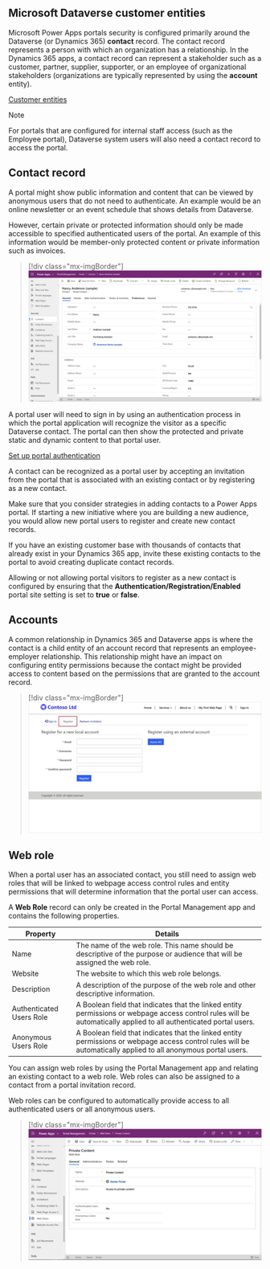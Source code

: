 ## Microsoft Dataverse customer entities

Microsoft Power Apps portals security is configured primarily around the Dataverse (or Dynamics 365) **contact** record. The contact record represents a person with which an organization has a relationship. In the Dynamics 365 apps, a contact record can represent a stakeholder such as a customer, partner, supplier, supporter, or an employee of organizational stakeholders (organizations are typically represented by using the **account** entity).

[Customer entities](https://docs.microsoft.com/powerapps/developer/common-data-service/customer-entities-account-contact/?azure-portal=true)

> [!NOTE]
> For portals that are configured for internal staff access (such as the Employee portal), Dataverse system users will also need a contact record to access the portal.

## Contact record

A portal might show public information and content that can be viewed by anonymous users that do not need to authenticate. An example would be an online newsletter or an event schedule that shows details from Dataverse.

However, certain private or protected information should only be made accessible to specified authenticated users of the portal. An example of this information would be member-only protected content or private information such as invoices.

<!--image of contact record -->
> [!div class="mx-imgBorder"]
> [![Contact record](../media/portal-contact.png)](../media/portal-contact.png#lightbox)

A portal user will need to sign in by using an authentication process in which the portal application will recognize the visitor as a specific Dataverse contact. The portal can then show the protected and private static and dynamic content to that portal user.

[Set up portal authentication](https://docs.microsoft.com/powerapps/maker/portals/configure/configure-portal-authentication/?azure-portal=true)

A contact can be recognized as a portal user by accepting an invitation from the portal that is associated with an existing contact or by registering as a new contact.

Make sure that you consider strategies in adding contacts to a Power Apps portal. If starting a new initiative where you are building a new audience, you would allow new portal users to register and create new contact records.

If you have an existing customer base with thousands of contacts that already exist in your Dynamics 365 app, invite these existing contacts to the portal to avoid creating duplicate contact records.

Allowing or not allowing portal visitors to register as a new contact is configured by ensuring that the **Authentication/Registration/Enabled** portal site setting is set to **true** or **false**.

## Accounts

A common relationship in Dynamics 365 and Dataverse apps is where the contact is a child entity of an account record that represents an employee-employer relationship. This relationship might have an impact on configuring entity permissions because the contact might be provided access to content based on the permissions that are granted to the account record.

<!--image of portal user registering-->
> [!div class="mx-imgBorder"]
> [![Contact Registration](../media/contact-registration.png)](../media/contact-registration.png#lightbox)

## Web role

When a portal user has an associated contact, you still need to assign web roles that will be linked to webpage access control rules and entity permissions that will determine information that the portal user can access.

A **Web Role** record can only be created in the Portal Management app and contains the following properties.

| Property | Details |
| --- | --- |
| Name | The name of the web role. This name should be descriptive of the purpose or audience that will be assigned the web role. |
| Website | The website to which this web role belongs. |
| Description | A description of the purpose of the web role and other descriptive information. |
| Authenticated Users Role | A Boolean field that indicates that the linked entity permissions or webpage access control rules will be automatically applied to all authenticated portal users. |
| Anonymous Users Role |  A Boolean field that indicates that the linked entity permissions or webpage access control rules will be automatically applied to all anonymous portal users. |

You can assign web roles by using the Portal Management app and relating an existing contact to a web role. Web roles can also be assigned to a contact from a portal invitation record.

Web roles can be configured to automatically provide access to all authenticated users or all anonymous users.

> [!div class="mx-imgBorder"]
> [![Web role](../media/web-role.png)](../media/web-role.png#lightbox)
